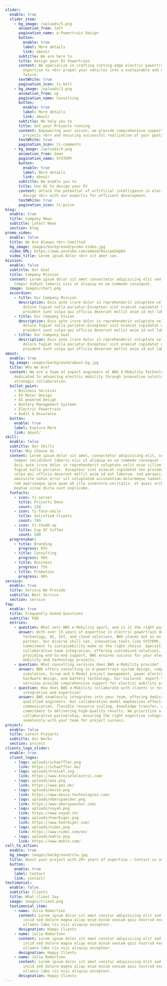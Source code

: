 ```yaml
---
slider:
  enable: true
  slider_item:
    - bg_image: /uploads/5.png
      animation_from: left
      pagination_name: e-Powertrain Design
      button:
        enable: true
        label: More details
        link: about/
      subtitle: We are here to
      title: Design your EV Powertrain
      content: We specialize in crafting cutting-edge electric powertrains and
        expertise to <br> propel your vehicles into a sustainable and efficient
        future.
      textWhite: true
      pagination_icon: ti-bolt
    - bg_image: /uploads/3.png
      animation_from: up
      pagination_name: Consulting
      button:
        enable: true
        label: More details
        link: about/
      subtitle: We help you to
      title: Get your Projects running
      content: Empowering your vision, we provide comprehensive support to your
        projects <br> and ensuring successful realization of your goals.
      textWhite: true
      pagination_icon: ti-comments
    - bg_image: /uploads/4.png
      animation_from: down
      pagination_name: SYSTEMY
      button:
        enable: true
        label: More details
        link: about/
      subtitle: We enable you to
      title: Use AI to design your EV
      content: Unlock the potential of artificial intelligence in electric vehicle
        design <br> with our expertis for efficient development.
      textWhite: true
      pagination_icon: ti-pulse
blog:
  enable: true
  title: Company News
  subtitle: Latest News
  section: blog
promo_video:
  enable: false
  title: We Are Alawys <br> Comitted
  bg_image: images/background/promo-video.jpg
  video_URL: https://www.youtube.com/embed/ResipmZmpDU
  video_title: Lorem ipsum dolor <br> sit amet con.
mission:
  enable: false
  subtitle: Our Goal
  title: Company Mission
  content: Lorem ipsum dolor sit amet consectetur adipisicing elit sed eiusmod
    tempor didunt laboris nisi ut aliquip ex ea commodo consequat.
  image: images/chart.png
  accordion:
    - title: Our Company Mission
      description: Duis aute irure dolor in reprehenderit voluptate velit esse cillum
        dolore fugiat nulla pariatur.Excepteur sint ocaecat cupidatat non
        proident sunt culpa qui officia deserunt mollit anim id est laborum.
    - title: Our Company Vision
      description: Duis aute irure dolor in reprehenderit voluptate velit esse cillum
        dolore fugiat nulla pariatur.Excepteur sint ocaecat cupidatat non
        proident sunt culpa qui officia deserunt mollit anim id est laborum.
    - title: Our Company Goal
      description: Duis aute irure dolor in reprehenderit voluptate velit esse cillum
        dolore fugiat nulla pariatur.Excepteur sint ocaecat cupidatat non
        proident sunt culpa qui officia deserunt mollit anim id est laborum.
about:
  enable: true
  bg_image: images/background/about-bg.jpg
  title: Who We Are?
  content: We are a team of expert engineers at BWS E-Mobility Technologies GmbH,
    dedicated to advancing electric mobility through innovative solutions and
    strategic collaboration.
  bullet_point:
    - Business Services
    - EV Motor Design
    - AI powered Design
    - Battery Management Systems
    - Electric Powertrain
    - Audit & Assurance
  button:
    enable: true
    label: Explore More
    link: about/
skill:
  enable: false
  subtitle: Our Skills
  title: Why Choose Us
  content: Lorem ipsum dolor sit amet, consectetur adipisicing elit, sed eiusmod
    tempor incididunt laboris nisi ut aliquip ex ea commodo consequat. <br><br>
    Duis aute irure dolor in reprehenderit voluptate velit esse cillum dolore
    fugiat nulla pariatur. Excepteur sint ocaecat cupidatat non proident sunt
    culpa qui officia deserunt mollit anim id est laborum. sed perspiciatis unde
    omnisiste natus error sit voluptatem accusantium.doloremque ladantium totam
    rem aperieaque ipsa quae ab illo inventore.veritatis. et quasi architecto
    beatae vitae dicta sunt explicabo.
  funfacts:
    - icon: ti-server
      title: Projects Done
      count: 230
    - icon: ti-face-smile
      title: Satisfied Clients
      count: 789
    - icon: ti-thumb-up
      title: Cup Of Coffee
      count: 580
  progressbar:
    - title: Branding
      progress: 85%
    - title: Consulting
      progress: 90%
    - title: Business
      progress: 75%
    - title: Promotion
      progress: 90%
service:
  enable: true
  title: Service We Provide
  subtitle: Best Service
  section: service
faq:
  enable: true
  title: Frequently Asked Questions
  subtitle: FAQ
  entries:
    - question: What sets BWS e-Mobility apart, and is it the right partner for you?
      answer: With over 15 years of expertise in electric powertrain design, battery
        technology, AI, IoT, and cloud solutions, BWS stands out as an ideal
        partner. Our diverse skill set, innovative tools like SYSTEMY, and
        commitment to sustainability make us the right choice. Specializing in
        collaborative team integration, offering customized solutions, and
        providing end-to-end support, BWS ensures success for your electric
        mobility and technology projects.
    - question: What consulting services does BWS e-Mobility provide?
      answer: BWS offers consulting in e-powertrain system design, component
        simulation, Scrum and V-Model project management, power electronics
        hardware design, and battery technology. Our tailored, expert-led
        services provide comprehensive support for electric mobility projects.
    - question: How does BWS e-Mobility collaborate with clients in terms of team
        integration and expertise?
      answer: BWS seamlessly integrates into your team, offering dedicated experts and
        qualified engineers. Our collaboration model emphasizes effective
        communication, flexible resource scaling, knowledge transfer, and a
        commitment to delivering high-quality results. We prioritize a
        collaborative partnership, ensuring the right expertise integrates
        seamlessly with your team for project success.
project:
  enable: false
  title: Latest Projects
  subtitle: Our Works
  section: project
clients_logo_slider:
  enable: true
  client_logos:
    - logo: uploads/schaeffler.png
      link: https://schaeffler.de/
    - logo: uploads/kreisel.svg
      link: https://www.kreiselelectric.com/
    - logo: uploads/aox.png
      link: https://www.aox.de/
    - logo: uploads/movia.png
      link: https://www.movia-technologies.com/
    - logo: uploads/eberspaecher.png
      link: https://www.eberspaecher.com/
    - logo: uploads/voyah.png
      link: https://www.voyah.ch/
    - logo: uploads/hoerbiger.png
      link: https://www.hoerbiger.com/
    - logo: uploads/nidec.png
      link: https://www.nidec.com/en/
    - logo: uploads/mahle.png
      link: https://www.mahle.com/
call_to_action:
  enable: true
  bg_image: images/background/cta.jpg
  title: Boost your project with 20+ years of expertise – Contact us now!
  button:
    enable: true
    label: Contact
    link: contact/
testimonial:
  enable: false
  subtitle: Clients
  title: What client Say
  image: images/client.png
  testimonial_item:
    - name: Julia Robertson
      content: Lorem ipsum dolor sit amet constur adipisicing elit sed eiusmtempor
        incid sed dolore magna aliqu enim minim veniam quis nostrud exercittion
        ullamco labo ris nisi aliquip excepteur.
      designation: Happy Clients
    - name: Julia Robertson
      content: Lorem ipsum dolor sit amet constur adipisicing elit sed eiusmtempor
        incid sed dolore magna aliqu enim minim veniam quis nostrud exercittion
        ullamco labo ris nisi aliquip excepteur.
      designation: Happy Clients
    - name: Julia Robertson
      content: Lorem ipsum dolor sit amet constur adipisicing elit sed eiusmtempor
        incid sed dolore magna aliqu enim minim veniam quis nostrud exercittion
        ullamco labo ris nisi aliquip excepteur.
      designation: Happy Clients
---
```

